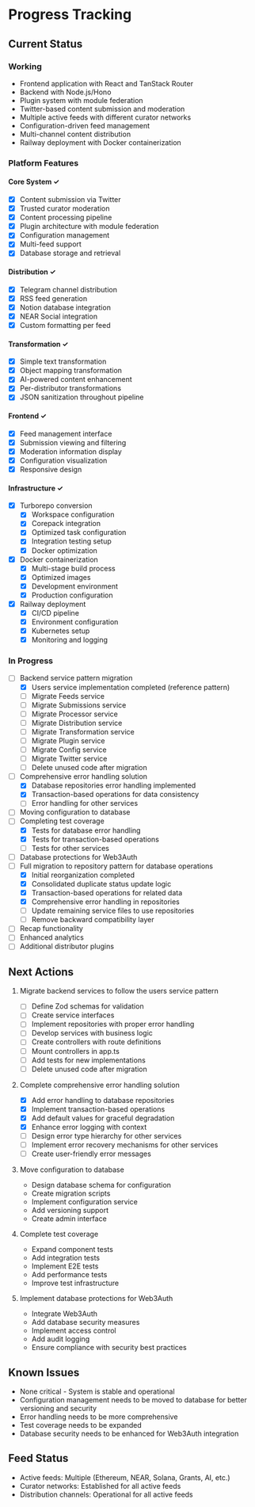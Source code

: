 # Progress Tracking

## Current Status

### Working

- Frontend application with React and TanStack Router
- Backend with Node.js/Hono
- Plugin system with module federation
- Twitter-based content submission and moderation
- Multiple active feeds with different curator networks
- Configuration-driven feed management
- Multi-channel content distribution
- Railway deployment with Docker containerization

### Platform Features

#### Core System ✓

- [x] Content submission via Twitter
- [x] Trusted curator moderation
- [x] Content processing pipeline
- [x] Plugin architecture with module federation
- [x] Configuration management
- [x] Multi-feed support
- [x] Database storage and retrieval

#### Distribution ✓

- [x] Telegram channel distribution
- [x] RSS feed generation
- [x] Notion database integration
- [x] NEAR Social integration
- [x] Custom formatting per feed

#### Transformation ✓

- [x] Simple text transformation
- [x] Object mapping transformation
- [x] AI-powered content enhancement
- [x] Per-distributor transformations
- [x] JSON sanitization throughout pipeline

#### Frontend ✓

- [x] Feed management interface
- [x] Submission viewing and filtering
- [x] Moderation information display
- [x] Configuration visualization
- [x] Responsive design

#### Infrastructure ✓

- [x] Turborepo conversion
  - [x] Workspace configuration
  - [x] Corepack integration
  - [x] Optimized task configuration
  - [x] Integration testing setup
  - [x] Docker optimization
- [x] Docker containerization
  - [x] Multi-stage build process
  - [x] Optimized images
  - [x] Development environment
  - [x] Production configuration
- [x] Railway deployment
  - [x] CI/CD pipeline
  - [x] Environment configuration
  - [x] Kubernetes setup
  - [x] Monitoring and logging

### In Progress

- [ ] Backend service pattern migration
  - [x] Users service implementation completed (reference pattern)
  - [ ] Migrate Feeds service
  - [ ] Migrate Submissions service
  - [ ] Migrate Processor service
  - [ ] Migrate Distribution service
  - [ ] Migrate Transformation service
  - [ ] Migrate Plugin service
  - [ ] Migrate Config service
  - [ ] Migrate Twitter service
  - [ ] Delete unused code after migration
- [ ] Comprehensive error handling solution
  - [x] Database repositories error handling implemented
  - [x] Transaction-based operations for data consistency
  - [ ] Error handling for other services
- [ ] Moving configuration to database
- [ ] Completing test coverage
  - [x] Tests for database error handling
  - [x] Tests for transaction-based operations
  - [ ] Tests for other services
- [ ] Database protections for Web3Auth
- [ ] Full migration to repository pattern for database operations
  - [x] Initial reorganization completed
  - [x] Consolidated duplicate status update logic
  - [x] Transaction-based operations for related data
  - [x] Comprehensive error handling in repositories
  - [ ] Update remaining service files to use repositories
  - [ ] Remove backward compatibility layer
- [ ] Recap functionality
- [ ] Enhanced analytics
- [ ] Additional distributor plugins

## Next Actions

1. Migrate backend services to follow the users service pattern

   - [ ] Define Zod schemas for validation
   - [ ] Create service interfaces
   - [ ] Implement repositories with proper error handling
   - [ ] Develop services with business logic
   - [ ] Create controllers with route definitions
   - [ ] Mount controllers in app.ts
   - [ ] Add tests for new implementations
   - [ ] Delete unused code after migration

2. Complete comprehensive error handling solution

   - [x] Add error handling to database repositories
   - [x] Implement transaction-based operations
   - [x] Add default values for graceful degradation
   - [x] Enhance error logging with context
   - [ ] Design error type hierarchy for other services
   - [ ] Implement error recovery mechanisms for other services
   - [ ] Create user-friendly error messages

3. Move configuration to database

   - Design database schema for configuration
   - Create migration scripts
   - Implement configuration service
   - Add versioning support
   - Create admin interface

4. Complete test coverage

   - Expand component tests
   - Add integration tests
   - Implement E2E tests
   - Add performance tests
   - Improve test infrastructure

5. Implement database protections for Web3Auth
   - Integrate Web3Auth
   - Add database security measures
   - Implement access control
   - Add audit logging
   - Ensure compliance with security best practices

## Known Issues

- None critical - System is stable and operational
- Configuration management needs to be moved to database for better versioning and security
- Error handling needs to be more comprehensive
- Test coverage needs to be expanded
- Database security needs to be enhanced for Web3Auth integration

## Feed Status

- Active feeds: Multiple (Ethereum, NEAR, Solana, Grants, AI, etc.)
- Curator networks: Established for all active feeds
- Distribution channels: Operational for all active feeds
